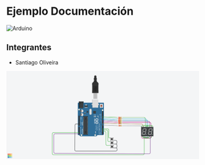 # Ejemplo Documentación 
![Arduino](https://hardwarelivreusp.org/assets/images/tutoriais/arduino/arduino_oscomm.png)

## Integrantes 
- Santiago Oliveira

![Tinkercad](parte11.png)
